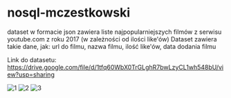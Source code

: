 # nosql-mczestkowski
dataset w formacie json zawiera liste najpopularniejszych filmów z serwisu youtube.com z roku 2017 (w zależności od ilości like'ów)
Dataset zawiera takie dane, jak: url do filmu, nazwa filmu, ilość like'ów, data dodania filmu

Link do datasetu: https://drive.google.com/file/d/1tfq60WbX0TrGLghR7bwLzyCL1wh548bU/view?usp=sharing




![1](https://i.imgur.com/azPTkro.png)
![2](https://i.imgur.com/hUg58lD.png)
![3](https://i.imgur.com/TT1PjWh.png)
